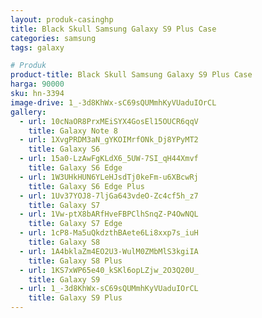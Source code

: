 ```yaml
---
layout: produk-casinghp
title: Black Skull Samsung Galaxy S9 Plus Case
categories: samsung
tags: galaxy

# Produk
product-title: Black Skull Samsung Galaxy S9 Plus Case
harga: 90000
sku: hn-3394
image-drive: 1_-3d8KhWx-sC69sQUMmhKyVUaduIOrCL
gallery:
  - url: 10cNaOR8PrxMEiSYX4GosEl15OUCR6qqV
    title: Galaxy Note 8
  - url: 1XvgPRDM3aN_gYKOIMrfONk_Dj8YPyMT2
    title: Galaxy S6
  - url: 15a0-LzAwFgKLdX6_5UW-7SI_qH44Xmvf
    title: Galaxy S6 Edge
  - url: 1W3UHkHUN6YLeHJsdTj0keFm-u6XBcwRj
    title: Galaxy S6 Edge Plus
  - url: 1Uv37YOJ8-7ljGa643vdeO-Zc4cf5h_z7
    title: Galaxy S7
  - url: 1Vw-ptX8bARfHveFBPClhSnqZ-P4OwNQL
    title: Galaxy S7 Edge
  - url: 1cP8-Ma5uQkdzthBAete6Li8xxp7s_iuH
    title: Galaxy S8
  - url: 1A4bklaZm4EO2U3-WulM0ZMbMlS3kgiIA
    title: Galaxy S8 Plus
  - url: 1KS7xWP65e40_kSKl6opLZjw_2O3Q20U_
    title: Galaxy S9
  - url: 1_-3d8KhWx-sC69sQUMmhKyVUaduIOrCL
    title: Galaxy S9 Plus
---
```

